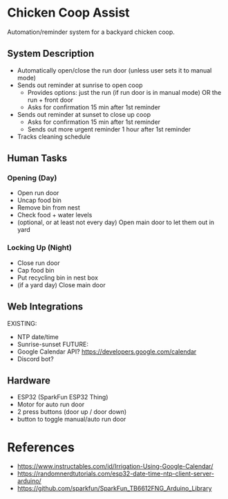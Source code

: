 # Chicken Coop Assist

Automation/reminder system for a backyard chicken coop.

## System Description

- Automatically open/close the run door (unless user sets it to manual mode)
- Sends out reminder at sunrise to open coop
	- Provides options: just the run (if run door is in manual mode) OR the run + front door
	- Asks for confirmation 15 min after 1st reminder
- Sends out reminder at sunset to close up coop
	- Asks for confirmation 15 min after 1st reminder
	- Sends out more urgent reminder 1 hour after 1st reminder
- Tracks cleaning schedule

## Human Tasks

### Opening (Day)
- Open run door
- Uncap food bin
- Remove bin from nest
- Check food + water levels
- (optional, or at least not every day) Open main door to let them out in yard

### Locking Up (Night)
- Close run door
- Cap food bin
- Put recycling bin in nest box
- (if a yard day) Close main door

## Web Integrations
EXISTING:
- NTP date/time
- Sunrise-sunset
FUTURE:
- Google Calendar API? https://developers.google.com/calendar
- Discord bot?

## Hardware
- ESP32 (SparkFun ESP32 Thing)
- Motor for auto run door
- 2 press buttons (door up / door down)
- button to toggle manual/auto run door

# References
- https://www.instructables.com/id/Irrigation-Using-Google-Calendar/
- https://randomnerdtutorials.com/esp32-date-time-ntp-client-server-arduino/
- https://github.com/sparkfun/SparkFun_TB6612FNG_Arduino_Library